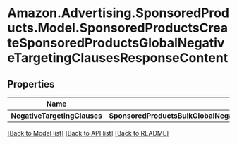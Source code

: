 # Amazon.Advertising.SponsoredProducts.Model.SponsoredProductsCreateSponsoredProductsGlobalNegativeTargetingClausesResponseContent

## Properties

Name | Type | Description | Notes
------------ | ------------- | ------------- | -------------
**NegativeTargetingClauses** | [**SponsoredProductsBulkGlobalNegativeTargetingClauseOperationResponse**](SponsoredProductsBulkGlobalNegativeTargetingClauseOperationResponse.md) |  | 

[[Back to Model list]](../README.md#documentation-for-models) [[Back to API list]](../README.md#documentation-for-api-endpoints) [[Back to README]](../README.md)

